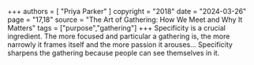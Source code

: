 +++
authors = [
  "Priya Parker"
]
copyright = "2018"
date = "2024-03-26"
page = "17,18"
source = "The Art of Gathering: How We Meet and Why It Matters"
tags = ["purpose","gathering"]
+++
Specificity is a crucial ingredient. The more focused and particular a gathering is, the more narrowly it frames itself and the more passion it arouses... Specificity sharpens the gathering because people can see themselves in it.
